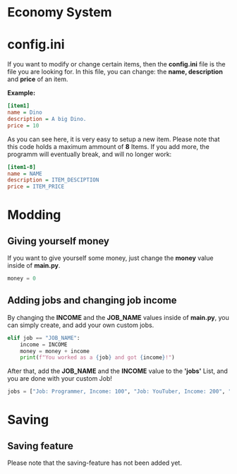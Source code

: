 # Economy System

# config.ini
If you want to modify or change certain items, then the **config.ini** file is the file you are looking for. In this file, you can change:
the **name, description** and **price** of an item.

**Example:**
```ini
[item1]
name = Dino
description = A big Dino.
price = 10
```
As you can see here, it is very easy to setup a new item. Please note that this code holds a maximum ammount of **8** Items. If you add more, the programm will eventually break, and will no longer work:
```ini
[item1-8]
name = NAME
description = ITEM_DESCIPTION
price = ITEM_PRICE
```

# Modding
## Giving yourself money
If you want to give yourself some money, just change the **money** value inside of **main.py**.
```py
money = 0
```

## Adding jobs and changing job income
By changing the **INCOME** and the **JOB_NAME** values inside of **main.py**, you can simply create, and add your own custom jobs.
```py
elif job == "JOB_NAME":
    income = INCOME
    money = money + income
    print(f"You worked as a {job} and got {income}!")
```
After that, add the **JOB_NAME** and the **INCOME** value to the **'jobs'** List, and you are done with
your custom Job!

```py
jobs = ["Job: Programmer, Income: 100", "Job: YouTuber, Income: 200", "Job: Artist, Income: 300"]
```
# Saving
## Saving feature
Please note that the saving-feature has not been added yet.
